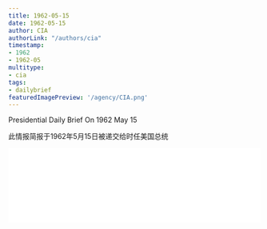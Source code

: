 ```yaml
---
title: 1962-05-15
date: 1962-05-15
author: CIA 
authorLink: "/authors/cia"
timestamp: 
- 1962
- 1962-05
multitype: 
- cia
tags: 
- dailybrief
featuredImagePreview: '/agency/CIA.png'
---
```



Presidential Daily Brief On 1962 May 15

此情报简报于1962年5月15日被递交给时任美国总统

<!--more-->





<div id="over" style="width:100%; overflow:hidden"> <iframe id="sFrame" name="sFrame" frameborder="no" border="0"  allowfullscreen marginwidth="0" scrolling="no" src = " /CIA/1962-05-15.html "  style = " position:absulute; width: 806px; top: 300;" > </iframe> </div>
